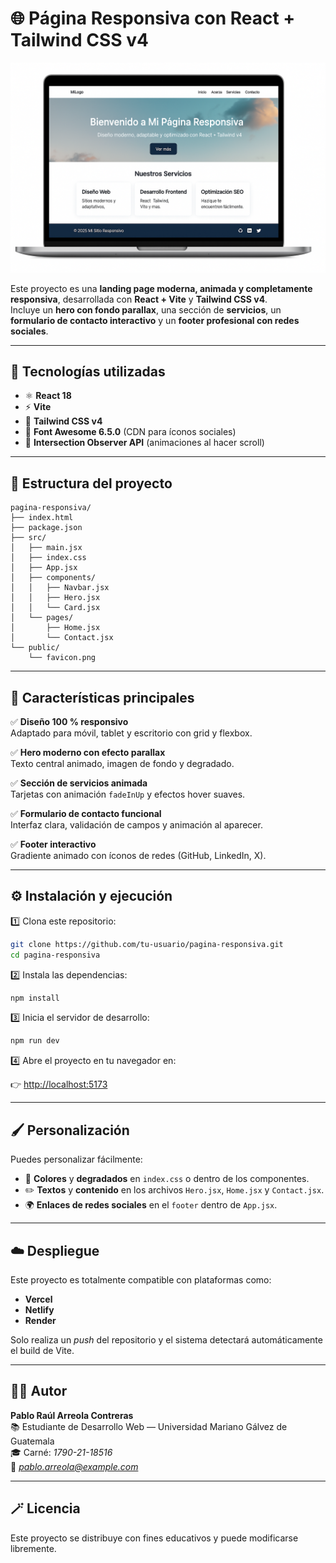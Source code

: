 # 🌐 Página Responsiva con React + Tailwind CSS v4

![Preview del sitio](./preview.png)

Este proyecto es una **landing page moderna, animada y completamente responsiva**, desarrollada con **React + Vite** y **Tailwind CSS v4**.  
Incluye un **hero con fondo parallax**, una sección de **servicios**, un **formulario de contacto interactivo** y un **footer profesional con redes sociales**.

---

## 🚀 Tecnologías utilizadas

- ⚛️ **React 18**
- ⚡ **Vite**
- 🎨 **Tailwind CSS v4**
- 💾 **Font Awesome 6.5.0** (CDN para íconos sociales)
- 🧠 **Intersection Observer API** (animaciones al hacer scroll)

---

## 📁 Estructura del proyecto

```
pagina-responsiva/
├── index.html
├── package.json
├── src/
│   ├── main.jsx
│   ├── index.css
│   ├── App.jsx
│   ├── components/
│   │   ├── Navbar.jsx
│   │   ├── Hero.jsx
│   │   └── Card.jsx
│   └── pages/
│       ├── Home.jsx
│       └── Contact.jsx
└── public/
    └── favicon.png
```

---

## 🧠 Características principales

✅ **Diseño 100 % responsivo**  
Adaptado para móvil, tablet y escritorio con grid y flexbox.  

✅ **Hero moderno con efecto parallax**  
Texto central animado, imagen de fondo y degradado.  

✅ **Sección de servicios animada**  
Tarjetas con animación `fadeInUp` y efectos hover suaves.  

✅ **Formulario de contacto funcional**  
Interfaz clara, validación de campos y animación al aparecer.  

✅ **Footer interactivo**  
Gradiente animado con íconos de redes (GitHub, LinkedIn, X).  

---

## ⚙️ Instalación y ejecución

1️⃣ Clona este repositorio:

```bash
git clone https://github.com/tu-usuario/pagina-responsiva.git
cd pagina-responsiva
```

2️⃣ Instala las dependencias:

```bash
npm install
```

3️⃣ Inicia el servidor de desarrollo:

```bash
npm run dev
```

4️⃣ Abre el proyecto en tu navegador en:

👉 [http://localhost:5173](http://localhost:5173)

---

## 🖌️ Personalización

Puedes personalizar fácilmente:

- 🌈 **Colores** y **degradados** en `index.css` o dentro de los componentes.  
- ✏️ **Textos** y **contenido** en los archivos `Hero.jsx`, `Home.jsx` y `Contact.jsx`.  
- 🌍 **Enlaces de redes sociales** en el `footer` dentro de `App.jsx`.  

---

## ☁️ Despliegue

Este proyecto es totalmente compatible con plataformas como:

- **Vercel**
- **Netlify**
- **Render**

Solo realiza un *push* del repositorio y el sistema detectará automáticamente el build de Vite.

---

## 👨‍💻 Autor

**Pablo Raúl Arreola Contreras**  
📚 Estudiante de Desarrollo Web — Universidad Mariano Gálvez de Guatemala  
🎓 Carné: *1790-21-18516*  
📧 *pablo.arreola@example.com*

---

## 🪄 Licencia

Este proyecto se distribuye con fines educativos y puede modificarse libremente.

